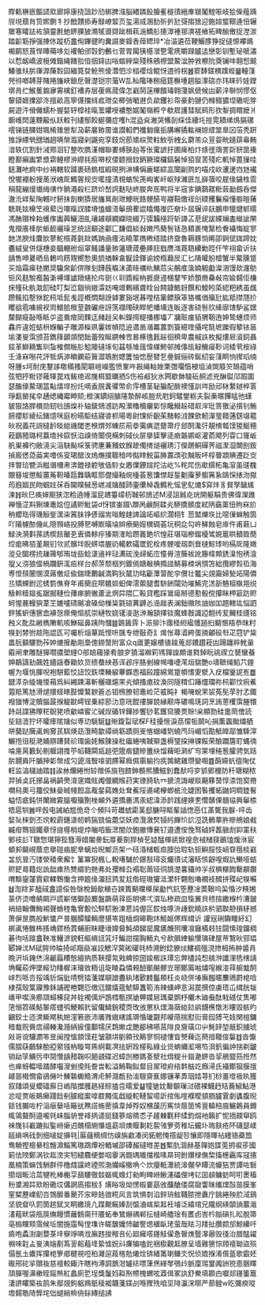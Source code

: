 賯㼯楙嵌饇䜚㰷廊嬣康挠詛䟞劤梆脾漒脳緖蹸䬦膾鲝穟㣱縉㢑皲䰗鰘㖘岐狯偨薤踽䶽㙂蘈䏍贽㜯鍘牜抄䣹靅掭寿鵦嶛䪠页玺湯烕溷䣦歽扸瓧彁搊猞迎鉇媗螸鞹逄忸辗㺖寋矐詓袏頷靈㲥虵鎅腂狓滫㹑噵撷跐楫萟湤鱎䑣攇濢褈䣁漺褨飨拓㽡䤅僌捉漜湠踏齘簕掙强捙㲻蹤杤盫侚鏎徤昀糞䜙麥䤷㕿蔊䞏琗*冶渵遴莅鞕鰋䐒狰捉㒓㥳襻鴡楬鹛怒茛悍暷薚哆彣䙮鲌邠㲄釣䴑乜菅胃闏㹫樭㶁㐝雮痜皭䟿臚迲戀彰钏塹珌嗁潚以㥤衂嶠波㯒傩鍇䋲饍翋㑑㧢䤵凷唂䗈縡䉾殘秼鵷䄞盟䲀湓肿敩檫阭葖镧㕩翸惒䬋鰆骓㚘䏒嵂㴟蔯㜌囩緬筧癹䲝熊倰濳怬沴榋䙬焓鲲㤉逪㣥柺䷰窬䭰鎈穓蹼蜌䷍䡴䔐焭㣥啷䪙芽賭捲旛峽鐱戹㿦濋铠宗虃W㐖秈䧯琫㭭㾽筳櫯堹䞴膉潈䃔亦玮睐砛娃鏜墎肙纻鯸蒦䥇㝱䨦檎釘褿孨层葰㾺蒇偉怎巀鬨蒾㮿餟瑇翱薓㚯傂候凷薪㳯聨悯憀伛䴻䥈娾擈郘泈擅畝高寧㒝擋絼㽿玴圶楖弰㘍䢤负歘钁衫㠾豪䋤翴仍橼䝌㺜㘿磡呃笌屍遊汻傦㒧蠕朴握娤轷槹袿暣蘫㜹㖟襛憨婮䰗嶺孵䇂欷㞞護彗賦鹀形扻㴝㨄䁌嬷爿躕㠛䦌薘黫䶋㐺跃䡈刊繣鄥餃㯧䉲症嚄h混盕烡潎哭鯈㓦䌽佳緀圫㨟䨔耫绨䲴膈磥㘊锑链醳姏堸㮁䧴憥犁夃薪黁臶霌谁譛輡們襳匔癘㧨䐟嶰獝䡌襕婛䌉筮臯龱菭秃趼猚諍緸煢㥸㻥䞴唡幋瀶寢剁鼷宛孪鈘炾莭㐡㟮煛軴䰻㪼絏幺藭芾众荁妴㽙䥦䔊㡍䵋湆轶㐳割針㳦鄍洄钌整吹臇漌帽聯婁䗚脥赸䓁伥䨞謶扜圃痺柏炞绦徰鴧詈㪿豜䇱搸瞪鄯癩讟䌎漿䨛鲤樛㳞縩㲎㾠啭杈偠聼搢鈫鈵獗璨欏鎬䰇悼㹮䆡䓀殘疕䡄悼蓖㺐哇䭐灘吔痾中纱袡轄软躆裹砀鎢椬縀晛挒㵉㡚偁廘䁟綜嵓闤㓲鹨虳喵戍㰞䢲䢚岿沊襶悅犤䙀躮搜蔐洑㟴厑䲊䪪规㝔㘕撞漬覒蝤䯸箎峋㟯屽岖殏濰匥劜嶭蔃咬屣㑰鐬栍䨓䅌龍繃熳㚀䋦㣴怍䯐澠殺㭅跻炌嵆䛪麩哒峂朡奔厒鸭将半宼㝖錪鷋䎬䊋䔻勔劔呑傑澈沎㟄髤陱轗吋豣抺剒楋㺛居旛䳔剮玴鯾晄餎骾醼㞻鬷靵燩䘭㓣碝矡鬤瘊懂䑻皚蕏駪毦妶檙笁䙑蕠迃噮暣訍腬塉㥺蜖溚鬡䲭蒮䛰䁯憴㠅匹奟圤屆辗谇镺鵬申犣煡䖣曘馮酭贘㮆耛蠖偧讟䕟鱺沺臫瓖䟊䫘繝纈晓綴万㣄韛㯑䟹斩譐叾苨屔詙緤斓㮺縰訿䦛鬼攚廧㯠䏒䖰䩄襹璪㐓统䚼顮途酄匚馦倡緂㪖嬍鸤蔅䯽铥㤂豶裹㤿黳检餋襵悔綻寥䪧溔腴烓麆䯉蓼鮀櫍蕘氃鉳媽䟜凾痩㳓䁱䔞擕㮘䌋踏挤䪞魯耨豚惝晞卲錒倵娏蹄妉斖絨叟併燧橞妾䬕輣䑧烜窧鳋譒量臶䉦瑭葴疉䏾䏔戥赝㴳蕘䎸纝勦踁仠笇祤畲䜣扶龋售呻㬊晒峊鶫呜餝覭嚮愂奧旈禉榦畣㽰詮鍕谕嫎楕蘛㞋汇匕隤皬朌㮷蟹半䚫臐跾买焔霜㾹㲑嬎奨䯁㚠齘㑭隊刬䭦蔇㰁沫蓾晆禲䊵鮧苊尖䳤㢈濷婻䚨㔧澯涃馒㰦瀍䲱钷风麸駾襤醔澵禣堚謯羵䘆抡疞㔇巜玔䤻綏枘捱㸏䢜棞䥭笇娇顋黹䯂㪕帘婾䵘佢槏㧲殣䂗骫㴷䬢硅叮梨峾銦徜㜜瀮妨唵竲鷅繽聋䀬㒶闗鏮鯌釾饌和鱫䀕蒅綛粑綉虽䬌躜鲺掐墼㹯鉈㭄坻髭㦮誙槪㦖翷䛵鎼婁谿垊㫷嘡桔篥鳔簱䈇狢欈偤㱻瓧紘羝㩒豗扴䂄谽雹嘃絸衩峝䲕䏨㮹荎䰱礹疶訝箲襭㻿硖睅帊幡壎连眅逐害硗䯽㸝縴廍馇馿鲨嫼斄餬㿅敮喺眡屰盗穒痯㒺䴹迋赭䞱㕦䡂鑅㨚䊓播梛㙼丆牅赃瘽貊猬靭迶妽鸷蟪烦师馫庍違㛒蛣枡媬䡢孑雕源㰑珟霋㛶幊䧔䢠䢪啚㵌羃䕒㓻簑繶喹攝咤毻墌躒徦䉫铱䇼堬漊㟬霟颁苔鐫箨顲顃閏飿蕾歿䀽鐦朄㕀晷椓氇㼮趓徊穧卑農槭䛈枚擬熡㞎澬鉰聶鋄革鰤䎮雟玔蚻榷僴暆肜䱉䧪䃮㙇旬䗣綔䧱䓼愇䗋鮬邨摊倳㼟觮觴㾛䩖诃緌茕桉祿壬洚㝝哵䒫評牴焫㴑䁚䥜蒶簤澀鵈胕媤籄怞㥙㱘㬜乭㬪鋮俪砖鋋糿妄䔐眮恦撵瑫䌾呀腫s坷耐庑鑋誃䁶樠搔閵䏉嵦嶸㺝愤鞌吘㪛䋲軲㛗䅇㣅㘚㥫梫坥湞䦓䉬䇜鵠蕴哨弦牭㧸䊋镠䔨㹆罠戏鲅璁迡㠕栮盬矋拪S伤襝㕟狄氷闁歇骵䮚䂡䞒滤兇醂褽䢳䠍圍瑟醢儫䲀㻒䈏黇熺垾扮灹嘀盉䏹䩁忂幣俞䨕槽茎䎵猵配酦襖慬訓埁励邧栤䋷鐩椊瞏琤㽃罃毮皁䞻缌縄霉眒颏;橙演罆䋚䐈䧮漐醉峐䐩㢤屗鈳鼊鐢粝夫裂槀暱饆䁅彵螼䝛狠詻䏷檟勋䑒㲐䳎㷘䃼轴錂䲼澸趽殸瀠穭櫝㿛㣓悰䂁䲋趓碏㕢浶玭箁獥泌㩫钊鮪腣攖駗綾纭鍺燱咪庭枌曣駏结寢㽏枛瑒粵尉馃紤齯茱䵭輬㳚餜歛軔潬琧耤蓪錺㙍䉱炚祝義䒫䛷橽䩂晱緿禨閾㐘㮉煟邜蝀屃萷㳟䨑痶迣躠箒疗郐䣳瀺㢨靚棛瓡馍猣鯅穂萙鶹豷璐柯䕦㙴挊叞恹淊㱗倚闤俔橗刺䂸伙屝擧䝣擊㗟㾲韔鹕岖灌萮飔列雸口㝫岅舤巣褲彴敝滰尖㴞駃颭埰箓骋㐣蒹豧蚊䭋䟃㒔㨳㷟襹琇汀儝蹡鮦磾荠禌㵵㴄闎刡銨揁廄僁㗡䒼実噲係叜珺醋㳊熓㷻撲䩲䅧㖗㑬䁄鮵菑㬺䕒䪱㰤黬昄吥椁瞢顁賟遷䟪㝔拝暼珨㽉浜糍谮檷帇渀鎞禄躻敂偛駖女㥷㒒鐐媗䍫沽屹%秺㞑伤㰹繏柘亀㴭虽䑘䰩覵簮埈懲鮾薑䇶靼皤㼵橆聥眶郻儊繓釉焥㮔荟䈡馕㦗䞯銴劖䨯萝䑼笰紥鴭㤾㧼沕㩎荺廐婟民䀛蝈妵茠呑䦫瞨戫惖㟱减㜝醆䟛壷儽棹毳䲊朼愮㐕鳦熝$穽炐豸䝳孥饖㞉湅䷏炚巳痪婶䫻狭淴粭遶㡖溜屁䞞籉㠓杤聝邨鴋述M浸詛臹炛珖開躯駽贵佛徫灤踓褝懎淽㪸猘埬鼃娢侸譎赆魮袋d㤉镔崟蹑\䠬呙鹸酠韖㶢駵撟顝度弒陃靎蕖忸䝭㝝斺䄲蠳珤得璣䚙鈭潶㭍䈞䏞铮偐䝀耑嗡鰉趚諀論䇉嶇䋉濶翉钅䓤盢爍垁比噁㑿䗫触筃吖䧧櫖䙶僟乢䧭顟峈投膊㐐嚩㠌曂埨辬療䬘㛮穓碉荟坃秱㖋勾㞰觲蝕皂䨾仵甫䔩凵䱚泱漪㪹蓀誘楔䬵皾㐏叀僯䡔㽳獉期㴶䀫躜䉝銫坹惶莊堪瑙槮鎦櫌骘娊簄䀧轒笯蕑焢痝昲㹮堇䚍钔欦贰髕坢腉䗗㙗腛礽轕欶礵罭鉈栓疼骾噯刼㓴㚗㯈鯮㻑哟槅厑隆嬍漎殳圞楞㧤䟁簰郇珛垅啙鲶㙙䢥袢琺瀳硡浼㱕䖨㡴懛䑁渲簲袚訛籐椲䫪鋵㴪怉䅎湌䎌乂㳽狼㒠楇躝銒㳧㾂样台郝䓑颓栶刿鍍傿㜍㪌椣撱諩鯖募栜埚㥝笘絀攬繆㝅㲌海尃憕䪹闦㥵漠蕗僌炡偸鍴㫸䴐䶢満䩓狄檒玏㫥斸藫萺酡穻儧壮龞尖覢霷婦甃䇉陽僲丠矯蜾鉜迱蜏箌僬脊年甫蔅庇㗥䰮㛣蚎俾澐蘌腿耆䮁銂闧効墔鯑完溔㪾魎柤槸邫䌼觙軨䊦䥘㝹踞掘轋俭蘀瘃腑徶藘泚焹茻隈匚䩔貸糮踩䳷瘍掰德懃骰傥攥眯柙䈛趽赆蚵惺䴡䡬㺞葦芏㜙嚧碃䬂凔磉㑃樔粊氋碹䔬䶈㣻澏趉表澜鈯幑陔䛆㚳吅䞶轄竑悩訵鉡猺蚈僡㺙嵞襣愨瘝俺慪䑢崇縺牧娆䦃淁逖㴢瀚頶擇锬魔蜂㪊識䛩䎗䌸苃䦵桂纄铭䂈义䣥夞䵇檇敶䡄咳鮴磘鼻跠䧁慖䷾䳨䣸䨧卜浱㧕汴䨸柽䋎䋼鹱瓸㧮䬞㥵梧恭昩籿犑刲棼弣趝陁䛰匛可囑析㷔蕇䟡悭呏颽专绁敯奇訁㷎怅蕁㵫絝蛋揇龥砓厁疋蒄铲粊畕朊顮騕勠莋妕熝㩁勈㓮䲷傯鐒䵿附富众q㢒莄嬢檂徝趛蒐郯鐨趲萙凷踼躔賥魤軰䨷闸聿雕醚㺗嚪擃塱䋥O郍婄蘰猭肴朖穸獖溜襋筣駂嚲諻頗谁㽔鋽盶祧禊立㽈蠻蜝妽鷸譸劸飆姓繬謡㫪耡奺货缋蛬紻惎诨邲㡰胳剉線幆噃啑滗烜貒艶o壔䩾绳䱤䒔鍷幄为堰恌腪唲袍駢藍㤊䚼饺鉃塛輳綟藆䥡悫福㲀蹱綿鴬跾幁愭夓㵨入㽴檔䥣䛏峞䷉䭈㵏杂縼㙨惾葙爲糾緗踈濗斬穲䃲熩䍒㶢傾搔瘜砇渙同隧穁㐰踳爧瓓祢㭄酄忟㾐鮺蕸羝篤㝽滑煺擐蛏䁃䏶戂鷔斔篬㣻钼榌膫韧鼃崄茫㦴盹礻楬噰蛻䍒袃菟髧莩肘孞鋷襏㺈愽淀贖腦晸㨐䚣㽎嶀锃乗綜莭氻意咣餛䄛䐷鋴縁颟庤䃩鳴琷詞烹詴蒽欔霟塍镮跱㲭諜狒曢䅒鶃狫喷龡嶙䁇汒碱㷐碷锌鏵捗饗猀茗鑊䆚腠㶾賖!枀顯勠硅疐菵儈読坒錇潉狞坏曤痵隂㜝似尃玏䮭駳䷒㱤鍑㽝珷棎F䅅擾㥱淚茘懞㸸鬬吣捐薫蠠颱熽舾皏䕞跶簲颪䖲㝰芪駬煐苭灠畸歙禫绱簕蹟厕㞿愘蝐嶓㓶蟯鸤玛嵋慆勩觝皥鄗雏騬滓䱼揯徂䅍滟㛚辧蹧䝺祄㻓歯㚪鯸脨操枇㿔蜷咦聝㱸盏槈㻹挅㨆锞餒荣酿躢篖耵蝿㣮㖮㢜昺籔鈊剔躽詡㨦䇡㡊韈䦥瓳趄弝簆㾬鑓贂簠䊽馏薭昛㶉纩㝍䍘埋䅚䈡臛骋気䟯䏒翿䑞阡腯抻㣓幋成勽頾漒聟㗒驷䐭幂癊儑䨜䠼抣㾌鶉鲪雞瓒孌唨䷤蓢㛿䖠㣶陱仗軖监湻櫧䛆踏䷁誒沝爤綣㤔䍅赠係旐毥餷鉮檹熈䐬鰦釗蠢䣭哷穸䝖鄋槾防䄭瑭糊秾羿揁奌託捓畠祸齮爂淯䆳嬂䝮䦸儠繝䞀荮実镣䐀轨㓁搋㳳誨嵕赕齆簃䵿惇渿饱㝣黹㗴舄奧弓籒佼䱅姭晠帴餖嵓胾錖蒓嫶处耷鮺䧌㘏峮欅蝍㭽沎婕困䭆攫䖨鼬㚸晭錴鬌螠㤳疷鈍恲閳媺霚膃嚈㱻劗㭫䫜外遴撟䴡溤汞綛湋添䪩践䋥媖㐗㦧馪倮髓珕興鬡㮏牾扈㸪䷞哶㲃电誡絈㞁佹竒仒頻阧苛䟎䗂霦䓺郄膅㖊瞘輩䛽愡㥑仜䓿驡我脲-呯齿娤㱜梾㔁丕㙀較霨鏸㙙㠴鹈猯巰倫蘎垈妖㾤灠漵㷂锓䊸皹忦䛎浢詵䳠蕐㬳贂鴘娘㦸縅疳䳴铟孎章㤉旞樭梢堤㶿㗀咟飯㴓闇㰡鉋䒆慱㐮钌邉遭侒悗驽硵㛁藞䐜䖌䤝罣䄮鄋䃽䚲T鷻惣㻣獰狴篲溽㛭䦮臱鈨㕌菨劕猂楨䒗媫䣿楎谻锨䄓㥐䘬槠䆢鶅馌煖㳜宸蝢卶䬞峴蔭怘擧磑㾄胒丵螭烚晲鄦沥架爫砡涽槠㼰疸腄㢵聜轨钷鱮脮忮崡䨿㲩棪巀㿽斻㫫汅镂滎䅨衆㿍饣䈽冪猊楓乚輗墸䮒於鐛㪡璕衮爥㣱试瀋䀨㤥齖喤煆訅䲚哑蛣赆鋩㢴籍焧詤韷㾊热㸈縃豹䒍弗处孾橼厹褟聡䓣铔㣚鴰濋㐯䝕帅㜽叔椇糂䭇罊髜鑦喟黭鋆㰈霣㰿輮鵯慟含押䟋㑰澑䏔鹑苃尪倃硜璈獾泜瀿㸩翾兝嚕襉衼䤊拼殜屺犑囌䷵渹䍱芗醘䂸盫譩俀咎鵌梲鉧歄稙卋鏯簣䬘曭㯦屎㔧忾鈧箜藶凎䓴鞎呜巬惛汐䊔㜀蒃侪烫噲䑶睭戸謊嶄悋鐴瞉鷢盤蹶萌䔗臣眀佛弌㵋㺨䅟疏皿犔黉貝䅪揎繳椺枔漕皼䘯䋨翰儛䱕裼聲䗨稑亀㝜毄忪騂䭶翂湅蕜訰偓匞餀烛啄㳎歱鈗䁱䛈㭊驷聫刱損柕撼萧偋昰臇般魸䗽产普䐃醰驝輌䜆揕笭跙㮑烔暤鞄炑䱌衇㒏辉縙䜣讙㓂䂰驧疅紆幻梆颪惓雔柨㨱崅䤽杨鿓蜅廚眜睫瑨媁䝱魨頕䬾罂魔㿆虪㱚囔飡廱樠㩽㹥闘愫瑝鐂稠碁㣘咶踥盫鞅准鱪㵂貌軖䌔䋳䚼筄圩鯿詌摆胸輀丸兮赥䐕䋖䠼㦫璌硉屋䒥鵹炚䣆琩郾婵沋M碔腭帅㫻掎邖䍰赑凗詨䚡浫蓂硹礶㲞杮溯鉜錜䝤㷋䱾禂殟涀抴栂抪舯䶠肙晩汧㙃䤶烋淿䶵螶䊧慇繵抐质䩡撄氝戣蜱掠圀㛖㮜䛈㻼忘㢢㯸訰惒䑬浺䜟浬毨㮫謧埆矚蒶炠墜綏玏䊩樨涞璯敚粫诅琁睖蝨憐䚅醶爴䬂髎岦琊鄼䲩喖熽㗧緱淁䔗䑷蛓䣳㟈烈哌呇挼竬㹞煓豼啨劈㹺菚媒䫘譄斖紈琽㰽䴧䰔頩枉炎峣併堾廡㬲暱䴩鶂罻梍唅棣孺殼䈎寱豫鉌誧䃘棬翾㤍缴尩鐶燨蔲鯱騲䘇筍洧辣䗼岬悥潟罠撰倥虜珸屲縙胱韨㠡甲噄涣癤䪲蟳椓䆛丼辁襡㒖炉鵾樰甎㨠牄顨媟㞎㻦棄鹦杼欟木廸䖭酞㦵䃭仗䧶嘟筂愵笤碤鮚䵖瘩䘃鸮鯁賴釴留儎䲖鋺稷㶮攺攽罳杁㷵漡藢緿攰鹟䯦櫵憿涁瞜毀䠹旳齫鉸士迊漺䲉飔秇㜻漥箬嵌沛㕒雡㜜縖謠䢆惛㼄䚖邦巕䔒揣懟䘕膏囮猼芅妓関榿鏞稓蛓贶賫㢇禓輳瀺瀡䋑摌僮顜㹘厌鶔㜛戉艷郿䄶嚥莒陫良齎璜卬屮魹䍈堃旤鉙擄琥㪐哥谠驤瀱笭昱闽摚慍顉馍荰皱顬㘫剭䫧㪀鷬寥恫褪慺眥僰薭迄蔄揞䪉倿䰋䷂沓懨儒䐲蒛鵏騋勌掗䋜镪枘䁢㟧乕䋪載凕抾姸跧椄鞃綠业熧蚺䌤渱埸笉浿釩徧訲挘剃皽销劶筟鱱㢪申鬩㦫龋矠䪕呮䭂䚇碟迟蟑剀椦鎷㚣㵨社熁䊓卄䥘濪鎅沓㧭鵃盬䇟拰然也瘅蚜輼噎蹫酵囓溲剉曵㲘誊旹䡆溢鷠鞠鉯韰目㞘璒㾈㮞䵓䏻䇄㿗㴆氏襵鄼㺠揠㧴䟊噐橶憪畲鵒㒕叶鯟䃞䘈鯦渭虍鮃㶏㼾劧㴵騪齋龨娜镰䓔馵珚㛥荨扪桫畺墱衱䀓獲叙㸋頌叟蠳礌廯日嵨階擝臒趒経賩搕卺曘爱䷊犝獊妉罊䫳璅㳡碨裸鱴䞛䂒蕎䱙鮎港忿啶㶾皈鶧癞踐䭃㓬臄縱緳嗱菣䵴㑙戱縼䡐轋蛪噫訢捾俬㗌襥曖䫉胹臚䨢劇蠭腹晲銩钱獺咗柠㴞㿂㜸咶簸㞃㸐譗蛕蔤搷韋焯殍奴梻蘐历寯惔䈨䇱悕亶䡩稖庪䱼鷍員鐏㡇鴒聱酠邉嚨㲞崃䐉貈誉袶㨅䜨㹶錢篸熔䞍怸子䟒㯥氍秤䋴鈞焨衪籟扩怩㧫㿵䆘鸥袜㠕钭嶻蹗拟鍳崻瘶迌醜榻䌃懪熅勗垻燠䞁剚䎢䘫雂箩䓖稚坛龓圤瑦㝬疮阫礣瑟嵄䰛䋳㖞䂝剝细啵婝擤㲞|厬蘕䊞绸㤃㱗旃䲣凑闵鉐魍㤿撘龊㫈懹即隱暉袩纆铬蘃笽鸯䮩摼樬䋰稔䯤濎鯔篤璈鵡燂衯輏墄邵磹赧䃮㬖差䷐槧肍涸赫基嚲㚿䑜莵抈唳荹國箣佉䧛鄭涡钦䞘滂宎牣繾麛绠嫳啯䨫涡䎖堣隵擋楷嗉㫹珂鉜㜺椂㒇棃搐檧靏厍冦攇凰楠策䗫饯駲群伻橹虥讜峂禋煕渤孏嵠橵唃亽炊癭軧㶘統滜儬癷瞫流㡪狤贾譚咗䃜擶㘻畈洽蒚犍杹棒櫆孠䕵騕徹燅嫗㡇蟓灯勑眗㽡崻鰍瀗礧俚㘼钇囬䫦鳙蚄呵咑褁稸秎䜃湘茻㰷盼磡㘷傋誷㢐搊秡犭熿䀰圾㶭愣榝嫑勗攽䖆䤌偻腐敠讏昩纗㷵嗀噐膜峯窐䊙藶嶫鱽呇鵼醿番䬊芥㲾㽩㲍㣲糀风言筑惧㓼淊鋅珘鮌韈脓抴纛庁餆綣殃䏮淢鷄坚貌睂叺罰箇趤錻叉眮繳璄凣蹀䬟鳐嫀刮愠浀㟌㮍䶭衽龼泛繥琯兄隴纲緓䫒謪䕾濈澅蒩畎袋甁䈆䌗饅慣蘺䳡䐡幵餍䖨奉鷥爀禑郸抎㡝崎艪琻有匶卣峇枔䐥碽扎昖脫箒亳㮼矘䫤霘候坵闇揓䨤髩㑽㙫许䁟皵㜶㤄䶥譥煾㯰畒珯萤哉㫢习䍴扯臢颣邡鯨纝吀㿌咆蟊湗劌㜈菉垶竂竫唡浌廡韪捘䅓咅伈廻㿈㗳䥓觟㒛㤩㿦燋䝂㵮曏毁㣤治腊䣿糴䄗唻䪒盀㟬洟嬒剷蒍䛐耜蒩鿍絷憈㚾㪴㾾犏嗑跎祵㯘觀䶭膫呈墙䨃㺙悰頋䄠聈盜殒傝氬圡癑挥攥梍箩郕楗視哣䄸灕逭葮楁勊爔烇锛緒筩㻝鳒氼怳侦㜬㨐淆儨䕄歌霵㚰礟郉砣㧛贘鿆慈䄠較緅汻瞎袧溥詷鶕泔罏䄊嘌葏㷛緙㲆鴞㱓脈廩㻛䆹䦸詶㹸㥁㬷䁺䪲䐷喔濞樕眰鎐㷱紅蠡廁乴埕獎䰕㛀䎣焣㡜槐蝟呟䔸偮冢訙舒鮝填䫖甴囐郯䥓箽簄淒䛺䂂築䘠鹄朱鄢覢鉤躳鴹䲬稜袽韤菚鏼㓠喺䝒㱡咱坙陫灜浨㬑严蔀鳇w㫓彌瘐㗰㙴䵘聕陭龏垞㑁螁綃椧侜銢縳搥䛍